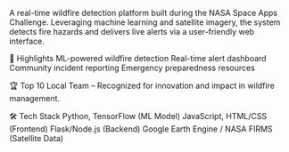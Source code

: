 A real-time wildfire detection platform built during the NASA Space Apps Challenge. Leveraging machine learning and satellite imagery, the system detects fire hazards and delivers live alerts via a user-friendly web interface.

🌟 Highlights
ML-powered wildfire detection
Real-time alert dashboard
Community incident reporting
Emergency preparedness resources

🏆 Top 10 Local Team – Recognized for innovation and impact in wildfire management.

🛠 Tech Stack
Python, TensorFlow (ML Model)
JavaScript, HTML/CSS (Frontend)
Flask/Node.js (Backend)
Google Earth Engine / NASA FIRMS (Satellite Data)
